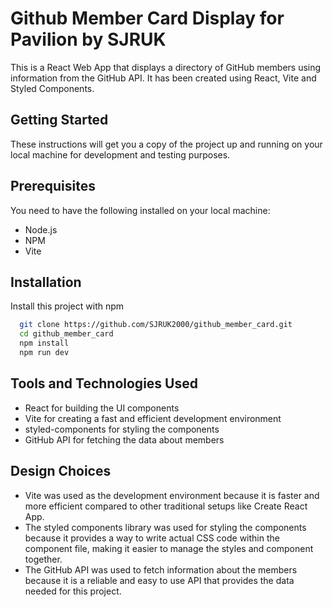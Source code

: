 
# Github Member Card Display for Pavilion by SJRUK

This is a React Web App that displays a directory of GitHub members using information from the GitHub API. It has been created using React, Vite and Styled Components.

## Getting Started

These instructions will get you a copy of the project up and running on your local machine for development and testing purposes.

## Prerequisites

You need to have the following installed on your local machine:

- Node.js
- NPM
- Vite
## Installation

Install this project with npm

```bash
  git clone https://github.com/SJRUK2000/github_member_card.git
  cd github_member_card
  npm install
  npm run dev
```
## Tools and Technologies Used

- React for building the UI components
- Vite for creating a fast and efficient development environment
- styled-components for styling the components
- GitHub API for fetching the data about members
    
## Design Choices

- Vite was used as the development environment because it is faster and more efficient compared to other traditional setups like Create React App.
- The styled components library was used for styling the components because it provides a way to write actual CSS code within the component file, making it easier to manage the styles and component together.
- The GitHub API was used to fetch information about the members because it is a reliable and easy to use API that provides the data needed for this project.
